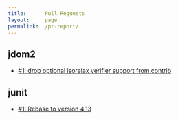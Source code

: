 ```yaml
---
title:      Pull Requests
layout:     page
permalink:  /pr-report/
---
```



## jdom2

- [#1: drop optional isorelax verifier support from contrib](https://src.fedoraproject.org/rpms/jdom2/pull-request/1)


## junit

- [#1: Rebase to version 4.13](https://src.fedoraproject.org/rpms/junit/pull-request/1)

